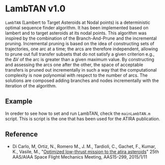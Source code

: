
# LambTAN v1.0

`LambTAN` (Lambert to Target Asteroids at Nodal points) is a deterministic optimal sequence finder algorithm. 
It has been implemented based on lambert and to target asteroids at its nodal points. This algorithm was inspired by the combination of the Branch-And-Prune and the
incremental pruning. Incremental pruning is based on the idea of constructing sets of trajectories, one arc at a time; the arcs are therefore independent, allowing to prune out full transfer
subsets that do not satisfy a given criterion e.g., the ∆V of the arc is greater than a given maximum value.
By constructing and assessing the arcs one after the other, the space of acceptable transfers is pruned out
incrementally in such a way that the computational complexity is now polynomial with respect to the number
of arcs. The solutions are composed adding branches and nodes incrementally with the iteration of the
algorithm.


## Example

In oreder to see how to set and run LambTAN, check the `mainLambTAN.m` script. This is script is the one that has been used for the ATIRA publication.


## Reference
* Di Carlo, M, Ortiz, N., Romero M., J. M., Tardioli, C., Gachet, F., Kumar, K., Vasile, M., "[Optimized low-thrust mission to the atira asteroids](http://strathprints.strath.ac.uk/51194/)"
25th AAS/AIAA Space Flight Mechanics Meeting, AAS15-299, 2015/1/11
